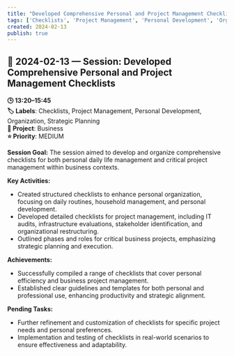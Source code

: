```yaml
---
title: "Developed Comprehensive Personal and Project Management Checklists"
tags: ['Checklists', 'Project Management', 'Personal Development', 'Organization', 'Strategic Planning']
created: 2024-02-13
publish: true
---
```


## 📅 2024-02-13 — Session: Developed Comprehensive Personal and Project Management Checklists

**🕒 13:20–15:45**  
**🏷️ Labels**: Checklists, Project Management, Personal Development, Organization, Strategic Planning  
**📂 Project**: Business  
**⭐ Priority**: MEDIUM  


**Session Goal:**
The session aimed to develop and organize comprehensive checklists for both personal daily life management and critical project management within business contexts.

**Key Activities:**
- Created structured checklists to enhance personal organization, focusing on daily routines, household management, and personal development.
- Developed detailed checklists for project management, including IT audits, infrastructure evaluations, stakeholder identification, and organizational restructuring.
- Outlined phases and roles for critical business projects, emphasizing strategic planning and execution.

**Achievements:**
- Successfully compiled a range of checklists that cover personal efficiency and business project management.
- Established clear guidelines and templates for both personal and professional use, enhancing productivity and strategic alignment.

**Pending Tasks:**
- Further refinement and customization of checklists for specific project needs and personal preferences.
- Implementation and testing of checklists in real-world scenarios to ensure effectiveness and adaptability.
